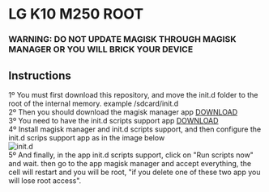 # LG K10 M250 ROOT

### WARNING: DO NOT UPDATE MAGISK THROUGH MAGISK MANAGER OR YOU WILL BRICK YOUR DEVICE

## Instructions
  1º You must first download this repository, and move the init.d folder to the root of the internal memory. example /sdcard/init.d<br>
  2º Then you should download the magisk manager app [DOWNLOAD](https://magiskmanager.com/)<br>
  3º You need to have the init.d scripts support app [DOWNLOAD](https://play.google.com/store/apps/details?id=com.ryosoftware.initd)<br>
  4º Install magisk manager and init.d scripts support, and then configure the init.d scrips support app as in the image below<br>
  ![init.d](https://i.imgur.com/bpBjIlE.png)<br>
  5º And finally, in the app init.d scripts support, click on "Run scripts now" and wait. then go to the app magisk manager and accept everything, the cell will restart and you will be root, "if you delete one of these two app you will lose root access".
